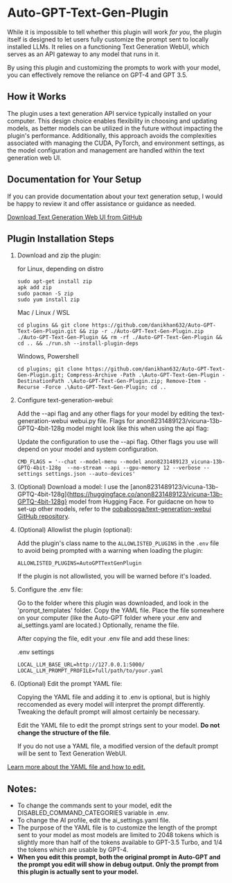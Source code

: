 # Auto-GPT-Text-Gen-Plugin

While it is impossible to tell whether this plugin will work *for you*, the plugin itself is designed to let users fully customize the prompt sent to locally installed LLMs. It relies on a functioning Text Generation WebUI, which serves as an API gateway to any model that runs in it. 

By using this plugin and customizing the prompts to work with your model, you can effectively remove the reliance on GPT-4 and GPT 3.5.

## How it Works
The plugin uses a text generation API service typically installed on your computer. This design choice enables flexibility in choosing and updating models, as better models can be utilized in the future without impacting the plugin's performance. Additionally, this approach avoids the complexities associated with managing the CUDA, PyTorch, and environment settings, as the model configuration and management are handled within the text generation web UI.

## Documentation for Your Setup
If you can provide documentation about your text generation setup, I would be happy to review it and offer assistance or guidance as needed.

[Download Text Generation Web UI from GitHub](https://github.com/oobabooga/text-generation-webui)

## Plugin Installation Steps

1. Download and zip the plugin:

    for Linux, depending on distro
    ```
    sudo apt-get install zip
    apk add zip
    sudo pacman -S zip
    sudo yum install zip
    ```
    Mac / Linux / WSL
    ```
    cd plugins && git clone https://github.com/danikhan632/Auto-GPT-Text-Gen-Plugin.git && zip -r ./Auto-GPT-Text-Gen-Plugin.zip ./Auto-GPT-Text-Gen-Plugin && rm -rf ./Auto-GPT-Text-Gen-Plugin && cd .. && ./run.sh --install-plugin-deps

    ```
    Windows, Powershell
    ```
    cd plugins; git clone https://github.com/danikhan632/Auto-GPT-Text-Gen-Plugin.git; Compress-Archive -Path .\Auto-GPT-Text-Gen-Plugin -DestinationPath .\Auto-GPT-Text-Gen-Plugin.zip; Remove-Item -Recurse -Force .\Auto-GPT-Text-Gen-Plugin; cd ..
    ```

2. Configure text-generation-webui:

    Add the --api flag and any other flags for your model by editing the text-generation-webui webui.py file. Flags for anon8231489123/vicuna-13b-GPTQ-4bit-128g model might look like this when using the api flag:

    Update the configuration to use the --api flag. Other flags you use will depend on your model and system configuration.
    ```
    CMD_FLAGS = '--chat --model-menu --model anon8231489123_vicuna-13b-GPTQ-4bit-128g  --no-stream --api --gpu-memory 12 --verbose --settings settings.json --auto-devices'
    ```

3. (Optional) Download a model:
   I use the [anon8231489123/vicuna-13b-GPTQ-4bit-128g]{https://huggingface.co/anon8231489123/vicuna-13b-GPTQ-4bit-128g} model from Hugging Face. For guidacne on how to set-up other models, refer to the [oobabooga/text-generation-webui GitHub repository](https://github.com/oobabooga/text-generation-webui).

4. (Optional) Allowlist the plugin (optional):

    Add the plugin's class name to the `ALLOWLISTED_PLUGINS` in the `.env` file to avoid being prompted with a warning when loading the plugin:

    ``` shell
    ALLOWLISTED_PLUGINS=AutoGPTTextGenPlugin
    ```

    If the plugin is not allowlisted, you will be warned before it's loaded.

5. Configure the .env file:

    Go to the folder where this plugin was downloaded, and look in the 'prompt_templates' folder. Copy the YAML file. Place the file somewhere on your computer (like the Auto-GPT folder where your .env and ai_settings.yaml are located.) Optionally, rename the file. 
    
    After copying the file, edit your .env file and add these lines:

    .env settings
    ```
    LOCAL_LLM_BASE_URL=http://127.0.0.1:5000/
    LOCAL_LLM_PROMPT_PROFILE=full/path/to/your.yaml
    ```

6. (Optional) Edit the prompt YAML file:

    Copying the YAML file and adding it to .env is optional, but is highly reccomended as every model will interpret the prompt differently. Tweaking the default prompt will almost certainly be necessary.

    Edit the YAML file to edit the prompt strings sent to your model. **Do not change the structure of the file**.

    If you do not use a YAML file, a modified version of the default prompt will be sent to Text Generation WebUI.

[Learn more about the YAML file and how to edit.](/prompt_templates/)

## Notes:
* To change the commands sent to your model, edit the DISABLED_COMMAND_CATEGORIES variable in .env. 
* To change the AI profile, edit the ai_settings.yaml file.
* The purpose of the YAML file is to customize the length of the prompt sent to your model as most models are limited to 2048 tokens which is slightly more than half of the tokens available to GPT-3.5 Turbo, and 1/4 the tokens which are usable by GPT-4.
* **When you edit this prompt, both the original prompt in Auto-GPT and the prompt you edit will show in debug output. Only the prompt from this plugin is actually sent to your model.**